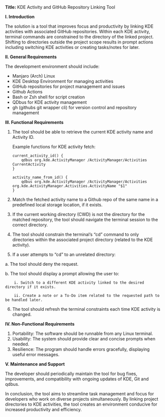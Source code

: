 **Title:** KDE Activity and GitHub Repository Linking Tool

**I. Introduction**

The solution is a tool that improves focus and productivity by linking KDE activities with associated GitHub repositories. Within each KDE activity, terminal commands are constrained to the directory of the linked project. Shifting to directories outside the project scope results in prompt actions including switching KDE activities or creating tasks/notes for later.

**II. General Requirements**

The development environment should include:
- Manjaro (Arch) Linux
- KDE Desktop Environment for managing activities
- GitHub repositories for project management and issues
- Github Actions
- Bash or Zsh shell for script creation
- QDbus for KDE activity management
- gh (githubs git wrapper cli) for version control and repository management

**III. Functional Requirements**

1. The tool should be able to retrieve the current KDE activity name and Activity ID.

    Example functions for KDE activity fetch:

    ```
    current_activity_id() {
        qdbus org.kde.ActivityManager /ActivityManager/Activities CurrentActivity
    }

    activity_name_from_id() {
        qdbus org.kde.ActivityManager /ActivityManager/Activities org.kde.ActivityManager.Activities.ActivityName "$1"
    }
    ```

2. Match the fetched activity name to a Github repo of the same name in a predefined local storage location, if it exists.

3. If the current working directory (CWD) is not the directory for the matched repository, the tool should navigate the terminal session to the correct directory.

4. The tool should constrain the terminal’s “cd” command to only directories within the associated project directory (related to the KDE activity).

5. If a user attempts to “cd” to an unrelated directory:

  a. The tool should deny the request.

  b. The tool should display a prompt allowing the user to:

        i. Switch to a different KDE activity linked to the desired directory if it exists.

        ii. Create a note or a To-Do item related to the requested path to be handled later.

6. The tool should refresh the terminal constraints each time KDE activity is changed.


**IV. Non-Functional Requirements**

1. Portability: The software should be runnable from any Linux terminal.
2. Usability: The system should provide clear and concise prompts when needed.
3. Resilience: The program should handle errors gracefully, displaying useful error messages.

**V. Maintenance and Support**

The developer should periodically maintain the tool for bug fixes, improvements, and compatibility with ongoing updates of KDE, Git and qdbus.

In conclusion, the tool aims to streamline task management and focus for developers who work on diverse projects simultaneously. By linking project directories to KDE activities, the tool creates an environment conducive for increased productivity and efficiency.
